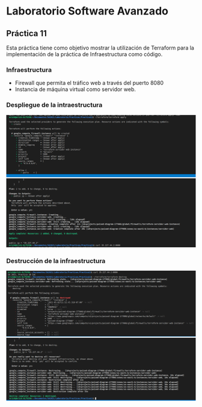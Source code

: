 # Laboratorio Software Avanzado
## Práctica 11

Esta práctica tiene como objetivo mostrar la utilización de Terraform 
para la implementación de la práctica de Infraestructura como código. 

### Infraestructura
- Firewall que permita el tráfico web a través del puerto 8080
- Instancia de máquina virtual como servidor web. 

### Despliegue de la intraestructura
![Final](./terraform-apply.png)
![Final](./terraform-apply2.png)

### Destrucción de la infraestructura
![Final](./terraform-destroy.png)
![Final](./terraform-destroy2.png)